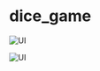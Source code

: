 # dice_game
![UI](https://user-images.githubusercontent.com/77739006/138852413-676d2484-cda5-436e-a78e-39765b49a733.png)

![UI](https://user-images.githubusercontent.com/77739006/138851874-006e737d-4458-407a-92fe-346e3781299f.png)
